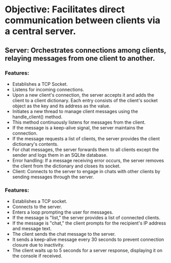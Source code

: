 # Objective: Facilitates direct communication between clients via a central server.

## Server: Orchestrates connections among clients, relaying messages from one client to another.

### Features:

* Establishes a TCP Socket.
* Listens for incoming connections.
* Upon a new client's connection, the server accepts it and adds the client to a client dictionary. Each entry consists of the client's socket object as the key and its address as the value.
* Initiates a new thread to manage client messages using the handle_client() method.
* This method continuously listens for messages from the client.
* If the message is a keep-alive signal, the server maintains the connection.
* If the message requests a list of clients, the server provides the client dictionary's contents.
* For chat messages, the server forwards them to all clients except the sender and logs them in an SQLite database.
* Error handling: If a message receiving error occurs, the server removes the client from the dictionary and closes its socket.
* Client: Connects to the server to engage in chats with other clients by sending messages through the server.

### Features:

* Establishes a TCP socket.
* Connects to the server.
* Enters a loop prompting the user for messages.
* If the message is "list," the server provides a list of connected clients.
* If the message is "chat," the client prompts for the recipient's IP address and message text.
* The client sends the chat message to the server.
* It sends a keep-alive message every 30 seconds to prevent connection closure due to inactivity.
* The client waits up to 5 seconds for a server response, displaying it on the console if received.
